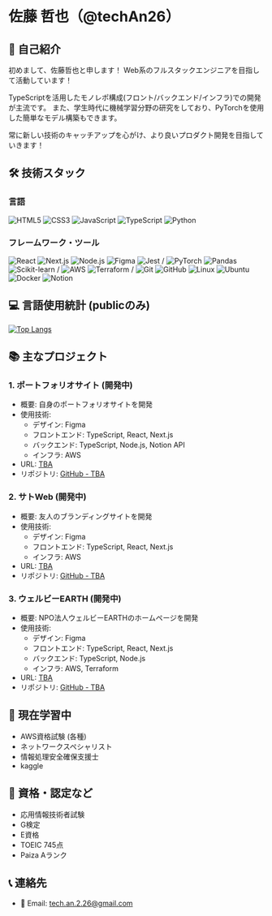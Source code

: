 # 佐藤 哲也（@techAn26）

## 👋 自己紹介
初めまして、佐藤哲也と申します！
Web系のフルスタックエンジニアを目指して活動しています！

TypeScriptを活用したモノレポ構成(フロント/バックエンド/インフラ)での開発が主流です。
また、学生時代に機械学習分野の研究をしており、PyTorchを使用した簡単なモデル構築もできます。

常に新しい技術のキャッチアップを心がけ、より良いプロダクト開発を目指していきます！

<!-- satotetsuya.site or satotetsuya.jp が利用可能 ('26/2/16まで) -->
<!-- ポートフォリオサイトは非エンジニアの人にも見てもらえるサイトにする (そのため、エンジニアの人ようの導線も用意するサイト構成にすること) -->
<!-- 興味を持っていただけた方は是非[ポートフォリオサイト](https://tech-an-2-26.vercel.app/)をご覧ください！ -->


## 🛠  技術スタック
### 言語
![HTML5](https://img.shields.io/badge/-HTML5-E34F26?style=flat-square&logo=html5&logoColor=white)
![CSS3](https://img.shields.io/badge/-CSS3-1572B6?style=flat-square&logo=css3&logoColor=white)
![JavaScript](https://img.shields.io/badge/-JavaScript-F7DF1E?style=flat-square&logo=javascript&logoColor=black)
![TypeScript](https://img.shields.io/badge/-TypeScript-3178C6?style=flat-square&logo=typescript&logoColor=white)
![Python](https://img.shields.io/badge/-Python-3776AB?style=flat-square&logo=python&logoColor=white)


### フレームワーク・ツール
![React](https://img.shields.io/badge/-React-61DAFB?style=flat-square&logo=react&logoColor=black)
![Next.js](https://img.shields.io/badge/-Next.js-000000?style=flat-square&logo=next.js&logoColor=white)
![Node.js](https://img.shields.io/badge/-Node.js-339933?style=flat-square&logo=node.js&logoColor=white)
![Figma](https://img.shields.io/badge/-Figma-F24E1E?style=flat-square&logo=figma&logoColor=white)
![Jest](https://img.shields.io/badge/-Jest-C21325?style=flat-square&logo=jest&logoColor=white)
/ ![PyTorch](https://img.shields.io/badge/-PyTorch-EE4C2C?style=flat-square&logo=pytorch&logoColor=white)
![Pandas](https://img.shields.io/badge/-Pandas-150458?style=flat-square&logo=pandas&logoColor=white)
![Scikit-learn](https://img.shields.io/badge/-Scikit--learn-F7901E?style=flat-square&logo=scikit-learn&logoColor=white)
/ ![AWS](https://img.shields.io/badge/AWS-232F3E?style=flat&logo=amazonwebservices&logoColor=white)
![Terraform](https://img.shields.io/badge/-Terraform-623CE4?style=flat-square&logo=terraform&logoColor=white)
/ ![Git](https://img.shields.io/badge/-Git-F05032?style=flat-square&logo=git&logoColor=white)
![GitHub](https://img.shields.io/badge/-GitHub-181717?style=flat-square&logo=github&logoColor=white)
![Linux](https://img.shields.io/badge/-Linux-FCC624?style=flat-square&logo=linux&logoColor=black)
![Ubuntu](https://img.shields.io/badge/-Ubuntu-E95420?style=flat-square&logo=ubuntu&logoColor=white)
![Docker](https://img.shields.io/badge/-Docker-2496ED?style=flat-square&logo=docker&logoColor=white)
![Notion](https://img.shields.io/badge/-Notion-000000?style=flat-square&logo=notion&logoColor=white)

## 💻 言語使用統計 (publicのみ)

[![Top Langs](https://github-readme-stats.vercel.app/api/top-langs/?username=techAn26&layout=compact&theme=tokyonight&hide_border=true&langs_count=8)](https://github.com/techAn26)

<!-- [![techAn26's GitHub stats](https://github-readme-stats.vercel.app/api?username=techAn26&show_icons=true&theme=tokyonight&hide_border=true&count_private=true)](https://github.com/techAn26) -->


## 📚 主なプロジェクト
### 1. ポートフォリオサイト (開発中)
- 概要: 自身のポートフォリオサイトを開発
- 使用技術:
  - デザイン: Figma
  - フロントエンド: TypeScript, React, Next.js
  - バックエンド: TypeScript, Node.js, Notion API
  - インフラ: AWS
- URL: [TBA](-)
- リポジトリ: [GitHub - TBA](-)

### 2. サトWeb (開発中)
- 概要: 友人のブランディングサイトを開発
- 使用技術:
  - デザイン: Figma
  - フロントエンド: TypeScript, React, Next.js
  - インフラ: AWS
- URL: [TBA](-)
- リポジトリ: [GitHub - TBA](-)

### 3. ウェルビーEARTH (開発中)
- 概要: NPO法人ウェルビーEARTHのホームページを開発
- 使用技術:
  - デザイン: Figma
  - フロントエンド: TypeScript, React, Next.js
  - バックエンド: TypeScript, Node.js
  - インフラ: AWS, Terraform
- URL: [TBA](-)
- リポジトリ: [GitHub - TBA](-)

## 🌱 現在学習中
- AWS資格試験 (各種)
- ネットワークスペシャリスト
- 情報処理安全確保支援士
- kaggle

## 📑 資格・認定など
- 応用情報技術者試験
- G検定
- E資格
- TOEIC 745点
- Paiza Aランク

## 📞 連絡先
- 📧 Email: tech.an.2.26@gmail.com
